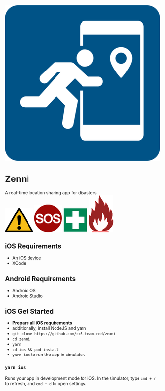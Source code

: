 ![](./Components/assets/logos/blue.png)

# Zenni

A real-time location sharing app for disasters  
![](./Components/assets/markers/danger.png)
![](./Components/assets/markers/sos.png)
![](./Components/assets/markers/medical.png)
![](./Components/assets/markers/fire.png)

## iOS Requirements
- An iOS device
- XCode

## Android Requirements
- Android OS
- Android Studio

## iOS Get Started
- **Prepare all iOS requirements**
- additionally, install NodeJS and yarn
- `git clone https://github.com/cc5-team-red/zenni`
- `cd zenni`
- `yarn`
- `cd ios && pod install`
- `yarn ios` to run the app in simulator.

### `yarn ios`
Runs your app in development mode for iOS.
In the simulator, type `cmd + r` to refresh, and `cmd + d` to open settings.